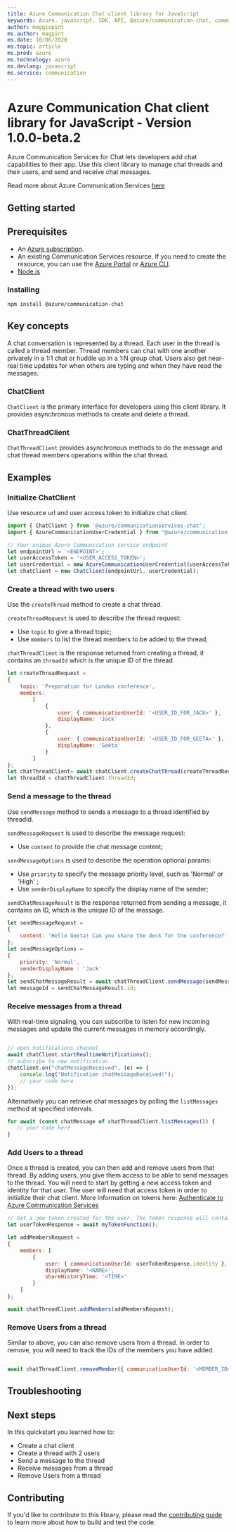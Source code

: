 ```yaml
---
title: Azure Communication Chat client library for JavaScript
keywords: Azure, javascript, SDK, API, @azure/communication-chat, communication
author: maggiepint
ms.author: magpint
ms.date: 10/06/2020
ms.topic: article
ms.prod: azure
ms.technology: azure
ms.devlang: javascript
ms.service: communication
---
```


# Azure Communication Chat client library for JavaScript - Version 1.0.0-beta.2 


Azure Communication Services for Chat lets developers add chat capabilities to their app. Use this client library to manage chat threads and their users, and send and receive chat messages.

Read more about Azure Communication Services [here](https://docs.microsoft.com/azure/communication-services/overview)

## Getting started

## Prerequisites

- An [Azure subscription][azure_sub].
- An existing Communication Services resource. If you need to create the resource, you can use the [Azure Portal][azure_portal] or [Azure CLI][azure_cli].
- [Node.js](https://nodejs.org)

### Installing

```bash
npm install @azure/communication-chat
```

## Key concepts

A chat conversation is represented by a thread. Each user in the thread is called a thread member. Thread members can chat with one another privately in a 1:1 chat or huddle up in a 1:N group chat. Users also get near-real time updates for when others are typing and when they have read the messages.

### ChatClient

`ChatClient` is the primary interface for developers using this client library. It provides asynchronous methods to create and delete a thread.

### ChatThreadClient

`ChatThreadClient` provides asynchronous methods to do the message and chat thread members operations within the chat thread.

## Examples

### Initialize ChatClient

Use resource url and user access token to initialize chat client.

```JavaScript
import { ChatClient } from '@azure/communicationservices-chat';
import { AzureCommunicationUserCredential } from "@azure/communication-common";

// Your unique Azure Communication service endpoint
let endpointUrl = '<ENDPOINT>';
let userAccessToken = '<USER_ACCESS_TOKEN>';
let userCredential = new AzureCommunicationUserCredential(userAccessToken);
let chatClient = new ChatClient(endpointUrl, userCredential);

```

### Create a thread with two users

Use the `createThread` method to create a chat thread.

`createThreadRequest` is used to describe the thread request:

- Use `topic` to give a thread topic;
- Use `members` to list the thread members to be added to the thread;

`chatThreadClient` is the response returned from creating a thread, it contains an `threadId` which is the unique ID of the thread.

```Javascript
let createThreadRequest =
{
    topic: 'Preparation for London conference',
    members:
        [
            {
                user: { communicationUserId: '<USER_ID_FOR_JACK>' },
                displayName: 'Jack'
            },
            {
                user: { communicationUserId: '<USER_ID_FOR_GEETA>' },
                displayName: 'Geeta'
            }
        ]
};
let chatThreadClient= await chatClient.createChatThread(createThreadRequest);
let threadId = chatThreadClient.threadId;
```

### Send a message to the thread

Use `sendMessage` method to sends a message to a thread identified by threadId.

`sendMessageRequest` is used to describe the message request:

- Use `content` to provide the chat message content;

`sendMessageOptions` is used to describe the operation optional params:

- Use `priority` to specify the message priority level, such as 'Normal' or 'High' ;
- Use `senderDisplayName` to specify the display name of the sender;

`sendChatMessageResult` is the response returned from sending a message, it contains an ID, which is the unique ID of the message.

```JavaScript
let sendMessageRequest =
{
    content: 'Hello Geeta! Can you share the deck for the conference?'
};
let sendMessageOptions =
{
    priority: 'Normal',
    senderDisplayName : 'Jack'
};
let sendChatMessageResult = await chatThreadClient.sendMessage(sendMessageRequest, sendMessageOptions);
let messageId = sendChatMessageResult.id;
```

### Receive messages from a thread

With real-time signaling, you can subscribe to listen for new incoming messages and update the current messages in memory accordingly.

```JavaScript

// open notifications channel
await chatClient.startRealtimeNotifications();
// subscribe to new notification
chatClient.on("chatMessageReceived", (e) => {
    console.log("Notification chatMessageReceived!");
    // your code here
});

```

Alternatively you can retrieve chat messages by polling the `listMessages` method at specified intervals.

```JavaScript
for await (const chatMessage of chatThreadClient.listMessages()) {
   // your code here
}
```

### Add Users to a thread

Once a thread is created, you can then add and remove users from that thread. By adding users, you give them access to be able to send messages to the thread.
You will need to start by getting a new access token and identity for that user. The user will need that access token in order to initialize their chat client.
More information on tokens here: [Authenticate to Azure Communication Services](https://docs.microsoft.com/azure/communication-services/concepts/authentication?tabs=javascript)

```JavaScript
// Get a new token created for the user. The token response will contain a token and an identity for the user.
let userTokenResponse = await myTokenFunction();

let addMembersRequest =
{
    members: [
        {
            user: { communicationUserId: userTokenResponse.identity },
            displayName: '<NAME>',
            shareHistoryTime: '<TIME>'
        }
    ]
};

await chatThreadClient.addMembers(addMembersRequest);

```

### Remove Users from a thread

Similar to above, you can also remove users from a thread. In order to remove, you will need to track the IDs of the members you have added.

```JavaScript

await chatThreadClient.removeMember({ communicationUserId: '<MEMBER_ID>' });

```

## Troubleshooting

## Next steps

In this quickstart you learned how to:

- Create a chat client
- Create a thread with 2 users
- Send a message to the thread
- Receive messages from a thread
- Remove Users from a thread

## Contributing

If you'd like to contribute to this library, please read the [contributing guide](https://github.com/Azure/azure-sdk-for-js/blob/@azure/communication-chat_1.0.0-beta.2/CONTRIBUTING.md) to learn more about how to build and test the code.

[azure_cli]: https://docs.microsoft.com/cli/azure
[azure_sub]: https://azure.microsoft.com/free/
[azure_portal]: https://portal.azure.com

